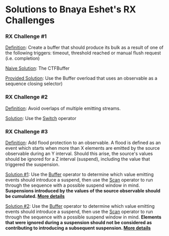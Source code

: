 # Solutions to Bnaya Eshet's RX Challenges

### RX Challenge #1
[Definition](http://blogs.microsoft.co.il/bnaya/2015/01/27/rx-challenge/): Create a buffer that should produce its bulk as a result of one of the following triggers: timeout, threshold reached or manual flush request (i.e. completion)

[Naive Solution](https://github.com/panteamihai/rx-challenges/blob/master/Challenges/CTFBuffer.cs): The CTFBuffer

[Provided Solution](https://github.com/panteamihai/rx-challenges/blob/master/Challenges/Program.cs#L82): Use the Buffer overload that uses an observable as a sequence closing selector)

### RX Challenge #2
[Definition](blogs.microsoft.co.il/bnaya/2015/02/05/rx-challenge-2/): Avoid overlaps of multiple emitting streams.

[Solution](https://github.com/panteamihai/rx-challenges/blob/master/Challenges/Program.cs#L163): Use the [Switch](http://www.introtorx.com/Content/v1.0.10621.0/12_CombiningSequences.html#Switch) operator

### RX Challenge #3
[Definition](http://blogs.microsoft.co.il/bnaya/2015/03/06/rx-challenge-3/): Add flood protection to an observable. A flood is defined as an event which starts when more than X elements are emitted by the source observable during an Y interval. Should this arise, the source's values should be ignored for a Z interval (suspend), including the value that triggered the suspension.

[Solution #1](https://github.com/panteamihai/rx-challenges/blob/master/Challenges/mixins/ObservableMixins.cs#L16): Use the [Buffer](http://reactivex.io/documentation/operators/buffer.html) operator to determine which value emitting events should introduce a suspend, then use the [Scan](http://reactivex.io/documentation/operators/scan.html) operator to run through the sequence with a possible suspend window in mind. **Suspensions introduced by the values of the source observable should be cumulated. [More details](https://github.com/panteamihai/rx-challenges/blob/master/Challenges/Program.cs#L319)**

[Solution #2](https://github.com/panteamihai/rx-challenges/blob/master/Challenges/mixins/ObservableMixins.cs#L69): Use the [Buffer](http://reactivex.io/documentation/operators/buffer.html) operator to determine which value emitting events should introduce a suspend, then use the [Scan](http://reactivex.io/documentation/operators/scan.html) operator to run through the sequence with a possible suspend window in mind. **Elements that were ignored during a suspension should not be considered as contributing to introducing a subsequent suspension. [More details](https://github.com/panteamihai/rx-challenges/blob/master/Challenges/Program.cs#L385)**